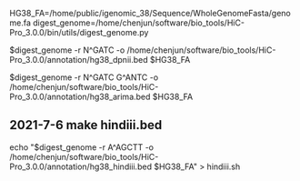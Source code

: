 HG38_FA=/home/public/igenomic_38/Sequence/WholeGenomeFasta/genome.fa
digest_genome=/home/chenjun/software/bio_tools/HiC-Pro_3.0.0/bin/utils/digest_genome.py

$digest_genome -r N^GATC -o /home/chenjun/software/bio_tools/HiC-Pro_3.0.0/annotation/hg38_dpnii.bed $HG38_FA

$digest_genome -r N^GATC G^ANTC -o /home/chenjun/software/bio_tools/HiC-Pro_3.0.0/annotation/hg38_arima.bed $HG38_FA

## 2021-7-6 make hindiii.bed
echo "$digest_genome -r A^AGCTT -o /home/chenjun/software/bio_tools/HiC-Pro_3.0.0/annotation/hg38_hindiii.bed $HG38_FA" > hindiii.sh
